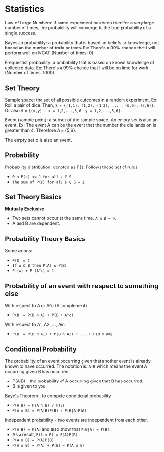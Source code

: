 # Statistics

Law of Large Numbers: if some experiment has been tried for a very large number of times,
the probability will converge to the true probability of a single success.

Bayesian probability: a probability that is based on beliefs or knowledge, not based on
the number of trails or tests.
Ex: There's a 99% chance that I will perform well on MCAT (Number of times: 0)

Frequentist probability: a probability that is based on known knowledge of collected data.
Ex: There's a 99% chance that I will be on time for work (Number of times: 1000)

## Set Theory

Sample space: the set of all possible outcomes in a random experiment.
Ex: Roll a pair of dice. Then, `S = {(1,1), (1,2), (1,3), ... , (6,5), (6,6)}`.
Or also S = `{(x,y) : x = 1,2,...,5,6, y = 1,2,...,5,6}`.

Event (sample point): a subset of the sample space. An empty set is also an event.
Ex: The event A can be the event that the number the die lands on is greater than 4. Therefore A = {5,6}.

The empty set ∅ is also an event.

## Probability

Probability distribution: denoted as P( ). Follows these set of rules
* `0 < P(s) <= 1 for all s ∈ S`.
* `The sum of P(s) for all s ∈ S = 1`.

## Set Theory Basics

**Mutually Exclusive**
* Two sets cannot occur at the same time. `A ∩ B = ∅`.
* A and B are dependent.

## Probability Theory Basics

Some axions:
* `P(S) = 1`
* `If A ⊆ B then P(A) ≤ P(B)`
* `P (A) + P (A^c) = 1`

## Probability of an event with respect to something else

With respect to A or A^c (A complement)
* `P(B) = P(B ∩ A) + P(B ∩ A^c)`

With respect to A1, A2, ..., Am
* `P(B) = P(B ∩ A1) + P(B ∩ A2) + ... + P(B ∩ Am)`

## Conditional Probability

The probability of an event occurring given that another event is already known to have occurred.
The notation is: `A|B` which means the event A occurring given B has occurred.

* P(A|B) - the probability of A occurring given that B has occurred.
* B is given to you.

Baye's Theorem - to compute conditional probability
* `P(A|B) = P(A ∩ B) / P(B)`
* `P(A ∩ B) = P(A|B)P(B) = P(B|A)P(A)`

Independent probability - two events are independent from each other.
* `P(A|B) = P(A)` and also show that `P(B|A) = P(B)`.
* As a result, `P(A ∩ B) = P(A)P(B)`
* `P(A ∩ B) = P(A)P(B)`
* `P(A ∪ B) = P(A) + P(B) − P(A ∩ B)`
